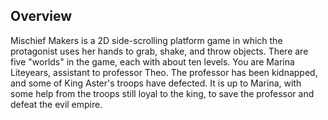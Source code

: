 ## Overview

Mischief Makers is a 2D side-scrolling platform game in which the protagonist uses her hands to grab, shake, and throw objects. There are five "worlds" in the game, each with about ten levels. You are Marina Liteyears, assistant to professor Theo. The professor has been kidnapped, and some of King Aster's troops have defected. It is up to Marina, with some help from the troops still loyal to the king, to save the professor and defeat the evil empire.